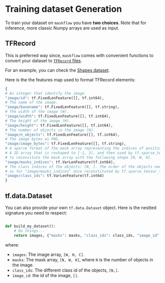 # Training dataset Generation

To train your dataset on `maskflow` you have **two choices**. Note that for inference, more classic Numpy arrays are used as input.

## TFRecord

This is preferred way since, `maskflow` comes with convenient functions to convert your dataset to [`TFRecord` files](https://www.tensorflow.org/api_docs/python/tf/data/TFRecordDataset). 

For an example, you can check the [Shapes dataset](./Shapes/Shapes.ipynb).

Here is the the features map used to format TFRecord elements:

```python
{
# An integer that identify the image.
"image/id": tf.FixedLenFeature([], tf.int64),
# The name of the image.
"image/basename": tf.FixedLenFeature([], tf.string),
# The width of the image (W).
"image/width": tf.FixedLenFeature([], tf.int64),
# The height of the image (H).
"image/height": tf.FixedLenFeature([], tf.int64),
# The number of objects in the image (N).
"image/n_objects": tf.FixedLenFeature([], tf.int64),
# The image bytes as PNG.
"image/image_bytes": tf.FixedLenFeature([], tf.string),
# A sparse format of the mask array representing the indices of positive pixels.
# A 1D array that is reshaped to [-1, 3], and then used by tf.sparse_tensor_to_dense(),
# to reconsitute the mask array with the following shape [N, W, H].
"image/masks_indices": tf.VarLenFeature(tf.int64),
# The class indices of the objects: [N, ]. The order of the objects need to be the same
# as for "image/masks_indices" once reconstituted by tf.sparse_tensor_to_dense().
"image/class_ids": tf.VarLenFeature(tf.int64)
}
```

## tf.data.Dataset

You can also provide your own `tf.data.Dataset` object. Here is the nestted signature you need to respect:

```python

def build_my_dataset():
    # Do things...
    return images, {"masks": masks, "class_ids": class_ids, "image_id": features['image/id']}
```

where:

- `images`: The image array, `[W, H, C]`.
- `masks`: The mask array, `[N, W, H]`, where `N` is the number of objects in the image.
- `class_ids`: The different class id of the objects, `[N,]`.
- `image_id`: the id of the image, `[]`.